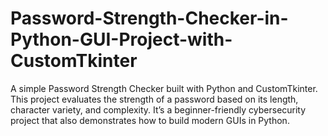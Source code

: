 # Password-Strength-Checker-in-Python-GUI-Project-with-CustomTkinter
A simple Password Strength Checker built with Python and CustomTkinter.   This project evaluates the strength of a password based on its length, character variety, and complexity.   It’s a beginner-friendly cybersecurity project that also demonstrates how to build modern GUIs in Python.  

